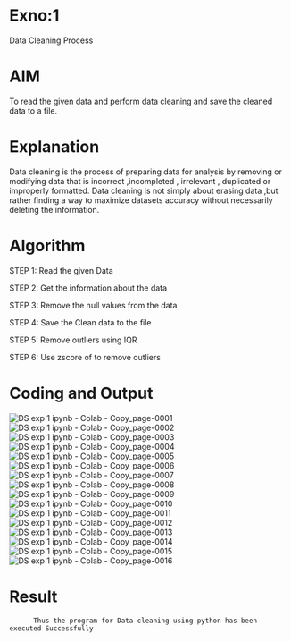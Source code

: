 # Exno:1
Data Cleaning Process

# AIM
To read the given data and perform data cleaning and save the cleaned data to a file.

# Explanation
Data cleaning is the process of preparing data for analysis by removing or modifying data that is incorrect ,incompleted , irrelevant , duplicated or improperly formatted. Data cleaning is not simply about erasing data ,but rather finding a way to maximize datasets accuracy without necessarily deleting the information.

# Algorithm
STEP 1: Read the given Data

STEP 2: Get the information about the data

STEP 3: Remove the null values from the data

STEP 4: Save the Clean data to the file

STEP 5: Remove outliers using IQR

STEP 6: Use zscore of to remove outliers

# Coding and Output
![DS exp 1 ipynb - Colab - Copy_page-0001](https://github.com/user-attachments/assets/5fd908e8-82a6-45c7-814e-637a8a9fec5b)
 ![DS exp 1 ipynb - Colab - Copy_page-0002](https://github.com/user-attachments/assets/d3c8ff7b-c227-458d-8b4b-3d8ea3f81ecf)
 ![DS exp 1 ipynb - Colab - Copy_page-0003](https://github.com/user-attachments/assets/a55cd75a-6bf2-4162-a54c-54909a1d4d3f)
 ![DS exp 1 ipynb - Colab - Copy_page-0004](https://github.com/user-attachments/assets/bbd2d5ca-4978-4069-9403-a3f8d5d14926)
 ![DS exp 1 ipynb - Colab - Copy_page-0005](https://github.com/user-attachments/assets/c0305b15-a0eb-4f4f-9c74-796f9cceb8a6)
 ![DS exp 1 ipynb - Colab - Copy_page-0006](https://github.com/user-attachments/assets/c4e1bb97-c058-4202-9cae-70713328a8f3)
 ![DS exp 1 ipynb - Colab - Copy_page-0007](https://github.com/user-attachments/assets/50eb3b20-354b-4feb-ba1d-5c24030bec57)
 ![DS exp 1 ipynb - Colab - Copy_page-0008](https://github.com/user-attachments/assets/a98ab3cb-31d6-42cf-ab53-f8134055a5d3)
 ![DS exp 1 ipynb - Colab - Copy_page-0009](https://github.com/user-attachments/assets/5bf3cdb6-e46a-4a86-8166-dff41f2c4803)
 ![DS exp 1 ipynb - Colab - Copy_page-0010](https://github.com/user-attachments/assets/56bb0e66-7a28-47ce-9303-56831d4ec30f)
 ![DS exp 1 ipynb - Colab - Copy_page-0011](https://github.com/user-attachments/assets/e59a1ccb-7021-43ba-9789-3f55e6ae0d9a)
![DS exp 1 ipynb - Colab - Copy_page-0012](https://github.com/user-attachments/assets/0c390c5b-886a-4fc5-b691-219ad58f840f)
 ![DS exp 1 ipynb - Colab - Copy_page-0013](https://github.com/user-attachments/assets/9d27fedc-3bdd-4f1a-a2ba-1b287e5a63cb)
![DS exp 1 ipynb - Colab - Copy_page-0014](https://github.com/user-attachments/assets/fb6998d1-f982-4a03-bc71-51ad7ee0ca59)
![DS exp 1 ipynb - Colab - Copy_page-0015](https://github.com/user-attachments/assets/6bfb59f9-6ecc-46b8-8f2b-7b01bae6bb3f)
![DS exp 1 ipynb - Colab - Copy_page-0016](https://github.com/user-attachments/assets/967ac901-7a20-4bce-ad34-ee91f0e2ddb9)


# Result
          Thus the program for Data cleaning using python has been executed Successfully
